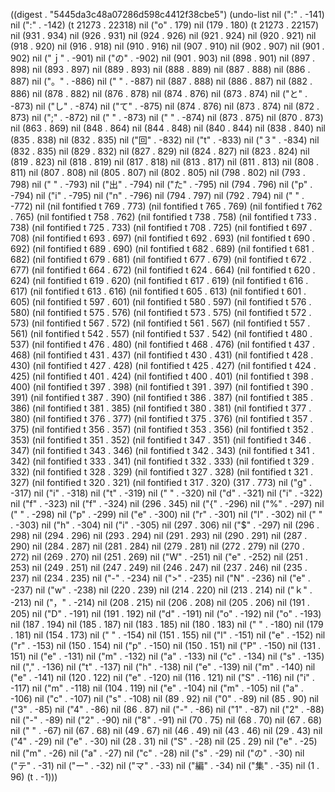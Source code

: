 
((digest . "5445da3c48a07286d598c4412f38cbe5") (undo-list nil (":" . -141) nil (":" . -142) (t 21273 . 22318) nil ("o" . 179) nil (179 . 180) (t 21273 . 22157) nil (931 . 934) nil (926 . 931) nil (924 . 926) nil (921 . 924) nil (920 . 921) nil (918 . 920) nil (916 . 918) nil (910 . 916) nil (907 . 910) nil (902 . 907) nil (901 . 902) nil ("ｊ" . -901) nil ("の" . -902) nil (901 . 903) nil (898 . 901) nil (897 . 898) nil (893 . 897) nil (889 . 893) nil (888 . 889) nil (887 . 888) nil (886 . 887) nil ("。" . -886) nil ("
" . -887) nil (887 . 888) nil (886 . 887) nil (882 . 886) nil (878 . 882) nil (876 . 878) nil (874 . 876) nil (873 . 874) nil ("と" . -873) nil ("し" . -874) nil ("て" . -875) nil (874 . 876) nil (873 . 874) nil (872 . 873) nil (";" . -872) nil ("
" . -873) nil ("
" . -874) nil (873 . 875) nil (870 . 873) nil (863 . 869) nil (848 . 864) nil (844 . 848) nil (840 . 844) nil (838 . 840) nil (835 . 838) nil (832 . 835) nil ("回" . -832) nil ("t" . -833) nil ("３" . -834) nil (832 . 835) nil (829 . 832) nil (827 . 829) nil (824 . 827) nil (823 . 824) nil (819 . 823) nil (818 . 819) nil (817 . 818) nil (813 . 817) nil (811 . 813) nil (808 . 811) nil (807 . 808) nil (805 . 807) nil (802 . 805) nil (798 . 802) nil (793 . 798) nil ("
" . -793) nil ("出" . -794) nil ("た" . -795) nil (794 . 796) nil ("p" . -794) nil ("i" . -795) nil ("n" . -796) nil (794 . 797) nil (792 . 794) nil ("
" . -772) nil (nil fontified t 769 . 773) (nil fontified t 765 . 769) (nil fontified t 762 . 765) (nil fontified t 758 . 762) (nil fontified t 738 . 758) (nil fontified t 733 . 738) (nil fontified t 725 . 733) (nil fontified t 708 . 725) (nil fontified t 697 . 708) (nil fontified t 693 . 697) (nil fontified t 692 . 693) (nil fontified t 690 . 692) (nil fontified t 689 . 690) (nil fontified t 682 . 689) (nil fontified t 681 . 682) (nil fontified t 679 . 681) (nil fontified t 677 . 679) (nil fontified t 672 . 677) (nil fontified t 664 . 672) (nil fontified t 624 . 664) (nil fontified t 620 . 624) (nil fontified t 619 . 620) (nil fontified t 617 . 619) (nil fontified t 616 . 617) (nil fontified t 613 . 616) (nil fontified t 605 . 613) (nil fontified t 601 . 605) (nil fontified t 597 . 601) (nil fontified t 580 . 597) (nil fontified t 576 . 580) (nil fontified t 575 . 576) (nil fontified t 573 . 575) (nil fontified t 572 . 573) (nil fontified t 567 . 572) (nil fontified t 561 . 567) (nil fontified t 557 . 561) (nil fontified t 542 . 557) (nil fontified t 537 . 542) (nil fontified t 480 . 537) (nil fontified t 476 . 480) (nil fontified t 468 . 476) (nil fontified t 437 . 468) (nil fontified t 431 . 437) (nil fontified t 430 . 431) (nil fontified t 428 . 430) (nil fontified t 427 . 428) (nil fontified t 425 . 427) (nil fontified t 424 . 425) (nil fontified t 401 . 424) (nil fontified t 400 . 401) (nil fontified t 398 . 400) (nil fontified t 397 . 398) (nil fontified t 391 . 397) (nil fontified t 390 . 391) (nil fontified t 387 . 390) (nil fontified t 386 . 387) (nil fontified t 385 . 386) (nil fontified t 381 . 385) (nil fontified t 380 . 381) (nil fontified t 377 . 380) (nil fontified t 376 . 377) (nil fontified t 375 . 376) (nil fontified t 357 . 375) (nil fontified t 356 . 357) (nil fontified t 353 . 356) (nil fontified t 352 . 353) (nil fontified t 351 . 352) (nil fontified t 347 . 351) (nil fontified t 346 . 347) (nil fontified t 343 . 346) (nil fontified t 342 . 343) (nil fontified t 341 . 342) (nil fontified t 333 . 341) (nil fontified t 332 . 333) (nil fontified t 329 . 332) (nil fontified t 328 . 329) (nil fontified t 327 . 328) (nil fontified t 321 . 327) (nil fontified t 320 . 321) (nil fontified t 317 . 320) (317 . 773) nil ("g" . -317) nil ("i" . -318) nil ("t" . -319) nil (" " . -320) nil ("d" . -321) nil ("i" . -322) nil ("f" . -323) nil ("f" . -324) nil (296 . 345) nil ("{" . -296) nil ("%" . -297) nil (" " . -298) nil ("p" . -299) nil ("e" . -300) nil ("r" . -301) nil ("l" . -302) nil (" " . -303) nil ("h" . -304) nil ("i" . -305) nil (297 . 306) nil ("$" . -297) nil (296 . 298) nil (294 . 296) nil (293 . 294) nil (291 . 293) nil (290 . 291) nil (287 . 290) nil (284 . 287) nil (281 . 284) nil (279 . 281) nil (272 . 279) nil (270 . 272) nil (269 . 270) nil (251 . 269) nil ("W" . -251) nil ("e" . -252) nil (251 . 253) nil (249 . 251) nil (247 . 249) nil (246 . 247) nil (237 . 246) nil (235 . 237) nil (234 . 235) nil ("-" . -234) nil (">" . -235) nil ("N" . -236) nil ("e" . -237) nil ("w" . -238) nil (220 . 239) nil (214 . 220) nil (213 . 214) nil ("ｋ" . -213) nil ("，" . -214) nil (208 . 215) nil (206 . 208) nil (205 . 206) nil (191 . 205) nil ("D" . -191) nil (191 . 192) nil ("d" . -191) nil ("o" . -192) nil ("o" . -193) nil (187 . 194) nil (185 . 187) nil (183 . 185) nil (180 . 183) nil ("
" . -180) nil (179 . 181) nil (154 . 173) nil (" " . -154) nil (151 . 155) nil ("l" . -151) nil ("e" . -152) nil ("r" . -153) nil (150 . 154) nil ("p" . -150) nil (150 . 151) nil ("P" . -150) nil (131 . 151) nil ("e" . -131) nil ("m" . -132) nil ("a" . -133) nil ("c" . -134) nil ("s" . -135) nil ("," . -136) nil ("t" . -137) nil ("h" . -138) nil ("e" . -139) nil ("m" . -140) nil ("e" . -141) nil (120 . 122) nil ("e" . -120) nil (116 . 121) nil ("S" . -116) nil ("i" . -117) nil ("m" . -118) nil (104 . 119) nil ("e" . -104) nil ("m" . -105) nil ("a" . -106) nil ("c" . -107) nil ("s" . -108) nil (89 . 92) nil ("0" . -89) nil (85 . 90) nil ("3" . -85) nil ("4" . -86) nil (86 . 87) nil ("-" . -86) nil ("1" . -87) nil ("2" . -88) nil ("-" . -89) nil ("2" . -90) nil ("8" . -91) nil (70 . 75) nil (68 . 70) nil (67 . 68) nil ("	" . -67) nil (67 . 68) nil (49 . 67) nil (46 . 49) nil (43 . 46) nil (29 . 43) nil ("4" . -29) nil ("e" . -30) nil (28 . 31) nil ("S" . -28) nil (25 . 29) nil ("e" . -25) nil ("m" . -26) nil ("a" . -27) nil ("c" . -28) nil ("s" . -29) nil ("の" . -30) nil ("テ" . -31) nil ("ー" . -32) nil ("マ" . -33) nil ("編" . -34) nil ("集" . -35) nil (1 . 96) (t . -1)))

